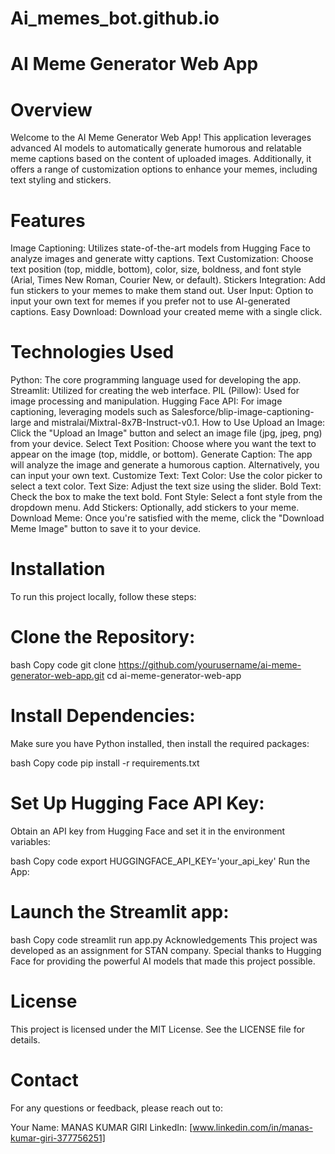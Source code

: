 # Ai_memes_bot.github.io

# AI Meme Generator Web App

# Overview
Welcome to the AI Meme Generator Web App! This application leverages advanced AI models to automatically generate humorous and relatable meme captions based on the content of uploaded images. Additionally, it offers a range of customization options to enhance your memes, including text styling and stickers.

# Features
Image Captioning: Utilizes state-of-the-art models from Hugging Face to analyze images and generate witty captions.
Text Customization: Choose text position (top, middle, bottom), color, size, boldness, and font style (Arial, Times New Roman, Courier New, or default).
Stickers Integration: Add fun stickers to your memes to make them stand out.
User Input: Option to input your own text for memes if you prefer not to use AI-generated captions.
Easy Download: Download your created meme with a single click.
# Technologies Used
Python: The core programming language used for developing the app.
Streamlit: Utilized for creating the web interface.
PIL (Pillow): Used for image processing and manipulation.
Hugging Face API: For image captioning, leveraging models such as Salesforce/blip-image-captioning-large and mistralai/Mixtral-8x7B-Instruct-v0.1.
How to Use
Upload an Image: Click the "Upload an Image" button and select an image file (jpg, jpeg, png) from your device.
Select Text Position: Choose where you want the text to appear on the image (top, middle, or bottom).
Generate Caption: The app will analyze the image and generate a humorous caption. Alternatively, you can input your own text.
Customize Text:
Text Color: Use the color picker to select a text color.
Text Size: Adjust the text size using the slider.
Bold Text: Check the box to make the text bold.
Font Style: Select a font style from the dropdown menu.
Add Stickers: Optionally, add stickers to your meme.
Download Meme: Once you're satisfied with the meme, click the "Download Meme Image" button to save it to your device.
# Installation
To run this project locally, follow these steps:

# Clone the Repository:

bash
Copy code
git clone https://github.com/yourusername/ai-meme-generator-web-app.git
cd ai-meme-generator-web-app
# Install Dependencies:
Make sure you have Python installed, then install the required packages:

bash
Copy code
pip install -r requirements.txt
# Set Up Hugging Face API Key:
Obtain an API key from Hugging Face and set it in the environment variables:

bash
Copy code
export HUGGINGFACE_API_KEY='your_api_key'
Run the App:
# Launch the Streamlit app:

bash
Copy code
streamlit run app.py
Acknowledgements
This project was developed as an assignment for STAN company. Special thanks to Hugging Face for providing the powerful AI models that made this project possible.

# License
This project is licensed under the MIT License. See the LICENSE file for details.

# Contact
For any questions or feedback, please reach out to:

Your Name: MANAS KUMAR GIRI
LinkedIn: [www.linkedin.com/in/manas-kumar-giri-377756251]
